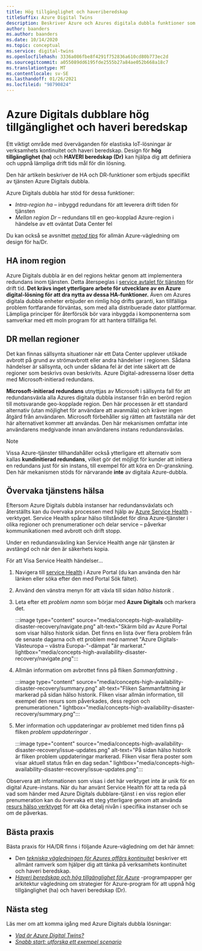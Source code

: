 ```yaml
---
title: Hög tillgänglighet och haveriberedskap
titleSuffix: Azure Digital Twins
description: Beskriver Azure och Azures digitala dubbla funktioner som hjälper dig att skapa hög tillgängliga Azure IoT-lösningar med haveri beredskap.
author: baanders
ms.author: baanders
ms.date: 10/14/2020
ms.topic: conceptual
ms.service: digital-twins
ms.openlocfilehash: 3336a086fbe8f4291f752836a610cd80b773ec2d
ms.sourcegitcommit: a055089dd6195fde2555b27a84ae052b668a18c7
ms.translationtype: MT
ms.contentlocale: sv-SE
ms.lasthandoff: 01/26/2021
ms.locfileid: "98790824"
---
```

# <a name="azure-digital-twins-high-availability-and-disaster-recovery"></a>Azure Digitals dubblare hög tillgänglighet och haveri beredskap

Ett viktigt område med överväganden för elastiska IoT-lösningar är verksamhets kontinuitet och haveri beredskap. Design för **hög tillgänglighet (ha)** och **HAVERI beredskap (Dr)** kan hjälpa dig att definiera och uppnå lämpliga drift tids mål för din lösning.

Den här artikeln beskriver de HA och DR-funktioner som erbjuds specifikt av tjänsten Azure Digitals dubbla.

Azure Digitals dubbla har stöd för dessa funktioner:
* *Intra-region ha* – inbyggd redundans för att leverera drift tiden för tjänsten
* *Mellan region Dr* – redundans till en geo-kopplad Azure-region i händelse av ett oväntat Data Center fel

Du kan också se avsnittet [*metod tips*](#best-practices) för allmän Azure-vägledning om design för ha/Dr.

## <a name="intra-region-ha"></a>HA inom region
 
Azure Digitals dubbla är en del regions hektar genom att implementera redundans inom tjänsten. Detta återspeglas i [service avtalet för tjänsten](https://azure.microsoft.com/support/legal/sla/digital-twins) för drift tid. **Det krävs inget ytterligare arbete för utvecklare av en Azure digital-lösning för att dra nytta av dessa HA-funktioner.** Även om Azures digitala dubbla enheter erbjuder en rimlig hög drifts garanti, kan tillfälliga problem fortfarande förväntas, som med alla distribuerade dator plattformar. Lämpliga principer för återförsök bör vara inbyggda i komponenterna som samverkar med ett moln program för att hantera tillfälliga fel.

## <a name="cross-region-dr"></a>DR mellan regioner

Det kan finnas sällsynta situationer när ett Data Center upplever utökade avbrott på grund av strömavbrott eller andra händelser i regionen. Sådana händelser är sällsynta, och under sådana fel är det inte säkert att de regioner som beskrivs ovan beskrivits. Azure Digital-adresserna löser detta med Microsoft-initierad redundans.

**Microsoft-initierad redundans** utnyttjas av Microsoft i sällsynta fall för att redundansväxla alla Azures digitala dubbla instanser från en berörd region till motsvarande geo-kopplade region. Den här processen är ett standard alternativ (utan möjlighet för användare att avanmäla) och kräver ingen åtgärd från användaren. Microsoft förbehåller sig rätten att fastställa när det här alternativet kommer att användas. Den här mekanismen omfattar inte användarens medgivande innan användarens instans redundansväxlas.

>[!NOTE]
> Vissa Azure-tjänster tillhandahåller också ytterligare ett alternativ som kallas **kundinitierad redundans**, vilket gör det möjligt för kunder att initiera en redundans just för sin instans, till exempel för att köra en Dr-granskning. Den här mekanismen stöds för närvarande **inte** av digitala Azure-dubbla. 

## <a name="monitor-service-health"></a>Övervaka tjänstens hälsa

Eftersom Azure Digitals dubbla instanser har redundansväxlats och återställts kan du övervaka processen med hjälp av [Azure Service Health](../service-health/service-health-overview.md) -verktyget. Service Health spårar hälso tillståndet för dina Azure-tjänster i olika regioner och prenumerationer och delar service – påverkar kommunikationen med avbrott och drift stopp.

Under en redundansväxling kan Service Health ange när tjänsten är avstängd och när den är säkerhets kopia.

För att Visa Service Health händelser...
1. Navigera till [service Health](https://portal.azure.com/?feature.customportal=false#blade/Microsoft_Azure_Health/AzureHealthBrowseBlade/serviceIssues) i Azure Portal (du kan använda den här länken eller söka efter den med Portal Sök fältet).
1. Använd den vänstra menyn för att växla till sidan *hälso historik* .
1. Leta efter ett *problem namn* som börjar med **Azure Digitals** och markera det.

    :::image type="content" source="media/concepts-high-availability-disaster-recovery/navigate.png" alt-text="Skärm bild av Azure Portal som visar hälso historik sidan. Det finns en lista över flera problem från de senaste dagarna och ett problem med namnet &quot;Azure Digitals-Västeuropa – västra Europa-&quot;-dämpat &quot;är markerat." lightbox="media/concepts-high-availability-disaster-recovery/navigate.png":::

1. Allmän information om avbrottet finns på fliken *Sammanfattning* .

    :::image type="content" source="media/concepts-high-availability-disaster-recovery/summary.png" alt-text="Fliken Sammanfattning är markerad på sidan hälso historik. Fliken visar allmän information, till exempel den resurs som påverkades, dess region och prenumerationen." lightbox="media/concepts-high-availability-disaster-recovery/summary.png":::
1. Mer information och uppdateringar av problemet med tiden finns på fliken *problem uppdateringar* .

    :::image type="content" source="media/concepts-high-availability-disaster-recovery/issue-updates.png" alt-text="På sidan hälso historik är fliken problem uppdateringar markerad. Fliken visar flera poster som visar aktuell status från en dag sedan." lightbox="media/concepts-high-availability-disaster-recovery/issue-updates.png":::


Observera att informationen som visas i det här verktyget inte är unik för en digital Azure-instans. När du har använt Service Health för att ta reda på vad som händer med Azure Digitals dubblare-tjänst i en viss region eller prenumeration kan du övervaka ett steg ytterligare genom att använda [resurs hälso verktyget](troubleshoot-resource-health.md) för att öka detalj nivån i specifika instanser och se om de påverkas.

## <a name="best-practices"></a>Bästa praxis

Bästa praxis för HA/DR finns i följande Azure-vägledning om det här ämnet: 
* Den [*tekniska vägledningen för Azures affärs kontinuitet*](/azure/architecture/framework/resiliency/overview) beskriver ett allmänt ramverk som hjälper dig att tänka på verksamhets kontinuitet och haveri beredskap. 
* [*Haveri beredskap och hög tillgänglighet för Azure*](/azure/architecture/framework/resiliency/backup-and-recovery) -programpapper ger arkitektur vägledning om strategier för Azure-program för att uppnå hög tillgänglighet (ha) och haveri beredskap (Dr).

## <a name="next-steps"></a>Nästa steg 

Läs mer om att komma igång med Azure Digitals dubbla lösningar:
 
* [*Vad är Azure Digital Twins?*](overview.md)
* [*Snabb start: utforska ett exempel scenario*](quickstart-adt-explorer.md)